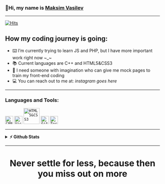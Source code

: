 ### 👋Hi, my name is [Maksim Vasilev](https://github.com/MDVasilev20/)

<hr>

[![Hits](https://hits.seeyoufarm.com/api/count/incr/badge.svg?url=https%3A%2F%2Fgithub.com%2FMDVasilev20%2FMDVasilev20%2Fblob%2Fmain%2FREADME.md&count_bg=%2372FFF5&title_bg=%23555555&icon=&icon_color=%2351FB6E&title=hits&edge_flat=false)](https://hits.seeyoufarm.com)

## How my coding journey is going:

- ⌨️ I’m currently trying to learn JS and PHP, but I have more important work right now ~_~
- 📚 Current languages are C++ and HTML5&CSS3
- 🧠 I need someone with imagination who can give me mock pages to train my front-end coding
- 💻 You can reach out to me at: *instagram goes here*
<hr>

### Languages and Tools:
<code><img alt="CPP" width="26px" src="https://upload.wikimedia.org/wikipedia/commons/thumb/1/18/ISO_C%2B%2B_Logo.svg/1200px-ISO_C%2B%2B_Logo.svg.png" ></code>
<code><img alt="Visual Studio Code" width="26px" src="https://upload.wikimedia.org/wikipedia/commons/thumb/9/9a/Visual_Studio_Code_1.35_icon.svg/2048px-Visual_Studio_Code_1.35_icon.svg.png"></code>
<code><img alt="HTML5&CSS3" width="52px" src="https://maharatech.gov.eg/pluginfile.php/279774/course/overviewfiles/banner-1.jpg" ></code>
<code><img  alt="GitHub" width="26px" src="https://play-lh.googleusercontent.com/PCpXdqvUWfCW1mXhH1Y_98yBpgsWxuTSTofy3NGMo9yBTATDyzVkqU580bfSln50bFU" ></code>
<code><img  alt="Terminal" width="26px" src="https://cdn4.iconfinder.com/data/icons/small-n-flat/24/terminal-512.png" ></code>
<hr>
<details>	
  <summary><b>⚡ Github Stats</b></summary>

[![Maksim Vasilev stats](https://github-readme-stats.vercel.app/api?username=MDVasilev20)](https://github.com/anuraghazra/github-readme-stats)
<hr>
<details>
  <summary><b>I am going to fix this later</b></summary>
[![Top Langs](https://github-readme-stats.vercel.app/api/top-langs/?username=MDVasilev20&layout=compact)](https://github.com/anuraghazra/github-readme-stats)
  </details>
</details>
<hr>
<div align="center">
  
  <h1><b>Never settle for less, because then you miss out on more</b></h1>

</div>
